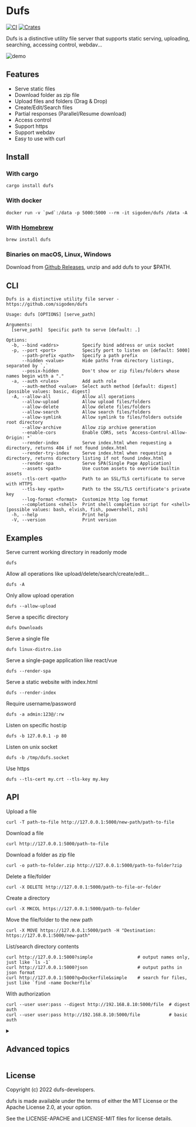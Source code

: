 # Dufs

[![CI](https://github.com/sigoden/dufs/actions/workflows/ci.yaml/badge.svg)](https://github.com/sigoden/dufs/actions/workflows/ci.yaml)
[![Crates](https://img.shields.io/crates/v/dufs.svg)](https://crates.io/crates/dufs)

Dufs is a distinctive utility file server that supports static serving, uploading, searching, accessing control, webdav...

![demo](https://user-images.githubusercontent.com/4012553/220513063-ff0f186b-ac54-4682-9af4-47a9781dee0d.png)

## Features

- Serve static files
- Download folder as zip file
- Upload files and folders (Drag & Drop)
- Create/Edit/Search files
- Partial responses (Parallel/Resume download)
- Access control
- Support https
- Support webdav
- Easy to use with curl

## Install

### With cargo

```
cargo install dufs
```

### With docker

```
docker run -v `pwd`:/data -p 5000:5000 --rm -it sigoden/dufs /data -A
```

### With [Homebrew](https://brew.sh)

```
brew install dufs
```

### Binaries on macOS, Linux, Windows

Download from [Github Releases](https://github.com/sigoden/dufs/releases), unzip and add dufs to your $PATH.

## CLI

```
Dufs is a distinctive utility file server - https://github.com/sigoden/dufs

Usage: dufs [OPTIONS] [serve_path]

Arguments:
  [serve_path]  Specific path to serve [default: .]

Options:
  -b, --bind <addrs>         Specify bind address or unix socket
  -p, --port <port>          Specify port to listen on [default: 5000]
      --path-prefix <path>   Specify a path prefix
      --hidden <value>       Hide paths from directory listings, separated by `,`
      --posix-hidden         Don't show or zip files/folders whose names begin with a "."
  -a, --auth <rules>         Add auth role
      --auth-method <value>  Select auth method [default: digest] [possible values: basic, digest]
  -A, --allow-all            Allow all operations
      --allow-upload         Allow upload files/folders
      --allow-delete         Allow delete files/folders
      --allow-search         Allow search files/folders
      --allow-symlink        Allow symlink to files/folders outside root directory
      --allow-archive        Allow zip archive generation
      --enable-cors          Enable CORS, sets `Access-Control-Allow-Origin: *`
      --render-index         Serve index.html when requesting a directory, returns 404 if not found index.html
      --render-try-index     Serve index.html when requesting a directory, returns directory listing if not found index.html
      --render-spa           Serve SPA(Single Page Application)
      --assets <path>        Use custom assets to override builtin assets
      --tls-cert <path>      Path to an SSL/TLS certificate to serve with HTTPS
      --tls-key <path>       Path to the SSL/TLS certificate's private key
      --log-format <format>  Customize http log format
      --completions <shell>  Print shell completion script for <shell> [possible values: bash, elvish, fish, powershell, zsh]
  -h, --help                 Print help
  -V, --version              Print version
```

## Examples

Serve current working directory in readonly mode

```
dufs
```

Allow all operations like upload/delete/search/create/edit...

```
dufs -A
```

Only allow upload operation

```
dufs --allow-upload
```

Serve a specific directory

```
dufs Downloads
```

Serve a single file

```
dufs linux-distro.iso
```

Serve a single-page application like react/vue

```
dufs --render-spa
```

Serve a static website with index.html

```
dufs --render-index
```

Require username/password

```
dufs -a admin:123@/:rw
```

Listen on specific host:ip 

```
dufs -b 127.0.0.1 -p 80
```

Listen on unix socket
```
dufs -b /tmp/dufs.socket
```

Use https

```
dufs --tls-cert my.crt --tls-key my.key
```

## API

Upload a file

```
curl -T path-to-file http://127.0.0.1:5000/new-path/path-to-file
```

Download a file
```
curl http://127.0.0.1:5000/path-to-file
```

Download a folder as zip file

```
curl -o path-to-folder.zip http://127.0.0.1:5000/path-to-folder?zip
```

Delete a file/folder

```
curl -X DELETE http://127.0.0.1:5000/path-to-file-or-folder
```

Create a directory

```
curl -X MKCOL https://127.0.0.1:5000/path-to-folder
```

Move the file/folder to the new path

```
curl -X MOVE https://127.0.0.1:5000/path -H "Destination: https://127.0.0.1:5000/new-path"
```

List/search directory contents

```
curl http://127.0.0.1:5000?simple                 # output names only, just like `ls -1`
curl http://127.0.0.1:5000?json                   # output paths in json format
curl http://127.0.0.1:5000?q=Dockerfile&simple    # search for files, just like `find -name Dockerfile`
```

With authorization

```
curl --user user:pass --digest http://192.168.8.10:5000/file  # digest auth
curl --user user:pass http://192.168.8.10:5000/file           # basic auth
```

<details>
<summary><h2>Advanced topics</h2></summary>

### Access Control

Dufs supports account based access control. You can control who can do what on which path with `--auth`/`-a`.

```
dufs -a [user:pass]@path[:rw][,path[:rw]...][|...]
```
1: Multiple rules are separated by "|"
2: User and pass are the account name and password, if omitted, it is an anonymous user
3: One rule can set multiple paths, separated by ","
4: Add `:rw` after the path to indicate that the path has read and write permissions, otherwise the path has readonly permissions.

```
dufs -A -a admin:admin@/:rw
```
`admin` has all permissions for all paths.

```
dufs -A -a admin:admin@/:rw -a guest:guest@/
```
`guest` has readonly permissions for all paths.

```
dufs -A -a admin:admin@/:rw -a @/
```
All paths is public, everyone can view/download it.

```
dufs -A -a admin:admin@/:rw -a user1:pass1@/user1:rw -a user2:pass2@/user2
dufs -A -a "admin:admin@/:rw|user1:pass1@/user1:rw|user2:pass2@/user2"
```
`user1` has all permissions for `/user1/*` path.
`user2` has all permissions for `/user2/*` path.

```
dufs -A -a user:pass@/dir1:rw,/dir2:rw,dir3
```
`user` has all permissions for `/dir1/*` and `/dir2/*`, has readonly permissions for `/dir3/`.

```
dufs -a admin:admin@/
```
Since dufs only allows viewing/downloading, `admin` can only view/download files.

### Hide Paths

Dufs supports hiding paths from directory listings via option `--hidden <glob>,...`.

```
dufs --hidden .git,.DS_Store,tmp
```

> The glob used in --hidden only matches file and directory names, not paths. So `--hidden dir1/file` is invalid.

```sh
dufs --hidden '.*'            # hidden dotfiles
dufs --hidden '*/'            # hidden all folders
dufs --hidden '*.log,*.lock'  # hidden by exts
```

### Log Format

Dufs supports customize http log format with option `--log-format`.

The log format can use following variables.

| variable     | description                                                               |
| ------------ | ------------------------------------------------------------------------- |
| $remote_addr | client address                                                            |
| $remote_user | user name supplied with authentication                                    |
| $request     | full original request line                                                |
| $status      | response status                                                           |
| $http_       | arbitrary request header field. examples: $http_user_agent, $http_referer |


The default log format is `'$remote_addr "$request" $status'`.
```
2022-08-06T06:59:31+08:00 INFO - 127.0.0.1 "GET /" 200
```

Disable http log
```
dufs --log-format=''
```

Log user-agent
```
dufs --log-format '$remote_addr "$request" $status $http_user_agent'
```
```
2022-08-06T06:53:55+08:00 INFO - 127.0.0.1 "GET /" 200 Mozilla/5.0 (Windows NT 10.0; Win64; x64) AppleWebKit/537.36 (KHTML, like Gecko) Chrome/104.0.0.0 Safari/537.36
```

Log remote-user
```
dufs --log-format '$remote_addr $remote_user "$request" $status' -a /@admin:admin -a /folder1@user1:pass1
```
```
2022-08-06T07:04:37+08:00 INFO - 127.0.0.1 admin "GET /" 200
```

## Environment variables

All options can be set using environment variables prefixed with `DUFS_`.

```
  [ROOT_DIR]                  DUFS_ROOT_DIR=/dir
  -b, --bind <addrs>          DUFS_BIND=0.0.0.0
  -p, --port <port>           DUFS_PORT=5000
      --path-prefix <path>    DUFS_PATH_RREFIX=/path
      --hidden <value>        DUFS_HIDDEN=*.log
      --posix-hidden          DUFS_POSIX_HIDDEN=true
  -a, --auth <rules>          DUFS_AUTH="admin:admin@/:rw|@/" 
      --auth-method <value>   DUFS_AUTH_METHOD=basic
  -A, --allow-all             DUFS_ALLOW_ALL=true
      --allow-upload          DUFS_ALLOW_UPLOAD=true
      --allow-delete          DUFS_ALLOW_DELETE=true
      --allow-search          DUFS_ALLOW_SEARCH=true
      --allow-symlink         DUFS_ALLOW_SYMLINK=true
      --allow-archive         DUFS_ALLOW_ARCHIVE=true
      --enable-cors           DUFS_ENABLE_CORS=true
      --render-index          DUFS_RENDER_INDEX=true
      --render-try-index      DUFS_RENDER_TRY_INDEX=true
      --render-spa            DUFS_RENDER_SPA=true
      --assets <path>         DUFS_ASSETS=/assets
      --tls-cert <path>       DUFS_TLS_CERT=cert.pem
      --tls-key <path>        DUFS_TLS_KEY=key.pem
      --log-format <format>   DUFS_LOG_FORMAT=""
```

### Customize UI

Dufs allows users to customize the UI with your own assets.

```
dufs --assets my-assets-dir/
```

Your assets folder must contains a `index.html` file.

`index.html` can use the following placeholder variables to retrieve internal data.

- `__INDEX_DATA__`: directory listing data
- `__ASSERTS_PREFIX__`: assets url prefix

</details>

## License

Copyright (c) 2022 dufs-developers.

dufs is made available under the terms of either the MIT License or the Apache License 2.0, at your option.

See the LICENSE-APACHE and LICENSE-MIT files for license details.
